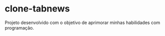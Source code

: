 # clone-tabnews

Projeto desenvolvido com o objetivo de aprimorar minhas habilidades com programação.
